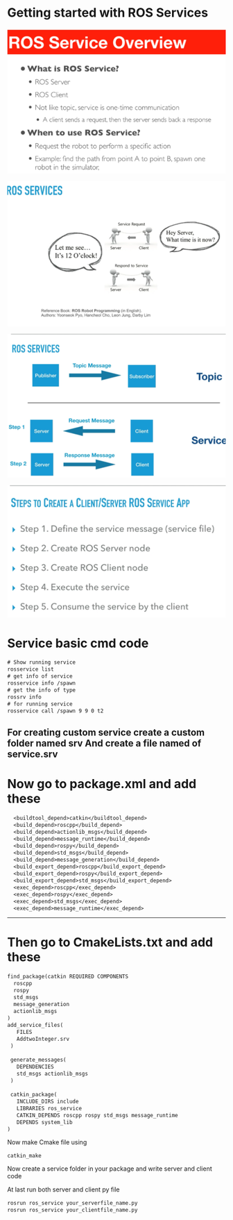 # Getting started with ROS Services

![What is ROS service](https://github.com/Boltuzamaki/ROS-Cheatsheet/blob/master/Create%20custom%20ROS%20services/pictures/Screenshot%20from%202021-04-28%2003-36-35.png)

![How ROS Service works](https://github.com/Boltuzamaki/ROS-Cheatsheet/blob/master/Create%20custom%20ROS%20services/pictures/Screenshot%20from%202021-04-28%2003-41-10.png)

![ROS Service vs ROS publisher and subscriber](https://github.com/Boltuzamaki/ROS-Cheatsheet/blob/master/Create%20custom%20ROS%20services/pictures/Screenshot%20from%202021-04-28%2003-41-13.png)

![Steps for making custom ROS service](https://github.com/Boltuzamaki/ROS-Cheatsheet/blob/master/Create%20custom%20ROS%20services/pictures/Screenshot%20from%202021-05-01%2020-38-28.png)

# Service basic cmd code
```
# Show running service
rosservice list
# get info of service
rosservice info /spawn
# get the info of type
rossrv info
# for running service
rosservice call /spawn 9 9 0 t2
```
For creating custom service create a custom folder named srv
And create a file named of service.srv
-----------------------------------------------------------
# Now go to package.xml and add these
```
  <buildtool_depend>catkin</buildtool_depend>
  <build_depend>roscpp</build_depend>
  <build_depend>actionlib_msgs</build_depend>
  <build_depend>message_runtime</build_depend>
  <build_depend>rospy</build_depend>
  <build_depend>std_msgs</build_depend>
  <build_depend>message_generation</build_depend>
  <build_export_depend>roscpp</build_export_depend>
  <build_export_depend>rospy</build_export_depend>
  <build_export_depend>std_msgs</build_export_depend>
  <exec_depend>roscpp</exec_depend>
  <exec_depend>rospy</exec_depend>
  <exec_depend>std_msgs</exec_depend>
  <exec_depend>message_runtime</exec_depend>

```
--------------
# Then go to CmakeLists.txt and add these
```
find_package(catkin REQUIRED COMPONENTS
  roscpp
  rospy
  std_msgs
  message_generation
  actionlib_msgs
)
add_service_files(
   FILES
   AddtwoInteger.srv
 )

 generate_messages(
   DEPENDENCIES
   std_msgs actionlib_msgs
 )

 catkin_package(
   INCLUDE_DIRS include
   LIBRARIES ros_service
   CATKIN_DEPENDS roscpp rospy std_msgs message_runtime
   DEPENDS system_lib
)

 ```
 Now make Cmake file using
 ```
 catkin_make
 ```
Now create a service folder in your package and write server and client code

At last run both server and client py file
```
rosrun ros_service your_serverfile_name.py
rosrun ros_service your_clientfile_name.py
```
